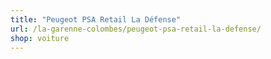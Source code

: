 ```yaml
---
title: "Peugeot PSA Retail La Défense"
url: /la-garenne-colombes/peugeot-psa-retail-la-defense/
shop: voiture
---
```

